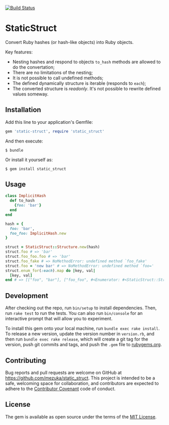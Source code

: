 [![Build Status](https://travis-ci.org/mezuka/static_struct.svg?branch=master)](https://travis-ci.org/mezuka/static_struct)

# StaticStruct

Convert Ruby hashes (or hash-like objects) into Ruby objects.

Key features:

* Nesting hashes and respond to objects `to_hash` methods are allowed to do the convertation;
* There are no limitations of the nesting;
* It is not possible to call undefined methods;
* The defined dynamically structure is iterable (responds to `each`);
* The converted structure is *readonly*. It's not possible to rewrite defined values someway.

## Installation

Add this line to your application's Gemfile:

```ruby
gem 'static-struct', require 'static_struct'
```

And then execute:

    $ bundle

Or install it yourself as:

    $ gem install static_struct

## Usage

```ruby
class ImplicitHash
  def to_hash
    {foo: 'bar'}
  end
end

hash = {
  foo: 'bar',
  foo_foo: ImplicitHash.new
}

struct = StaticStruct::Structure.new(hash)
struct.foo # => 'bar'
struct.foo_foo.foo # => 'bar'
struct.foo_fake # => NoMethodError: undefined method `foo_fake'
struct.foo = 'new bar' # => NoMethodError: undefined method `foo='
struct.enum_for(:each).map do |key, val|
  [key, val]
end # => [["foo", "bar"], ["foo_foo", #<Enumerator: #<StaticStruct::Structure foo = bar>:each>]]
```

## Development

After checking out the repo, run `bin/setup` to install dependencies. Then, run `rake test` to run the tests. You can also run `bin/console` for an interactive prompt that will allow you to experiment.

To install this gem onto your local machine, run `bundle exec rake install`. To release a new version, update the version number in `version.rb`, and then run `bundle exec rake release`, which will create a git tag for the version, push git commits and tags, and push the `.gem` file to [rubygems.org](https://rubygems.org).

## Contributing

Bug reports and pull requests are welcome on GitHub at https://github.com/mezuka/static_struct. This project is intended to be a safe, welcoming space for collaboration, and contributors are expected to adhere to the [Contributor Covenant](http://contributor-covenant.org) code of conduct.


## License

The gem is available as open source under the terms of the [MIT License](http://opensource.org/licenses/MIT).

